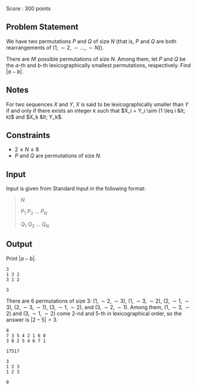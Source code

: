 Score : $300$ points

## Problem Statement

We have two permutations $P$ and $Q$ of size $N$ (that is, $P$ and $Q$ are both rearrangements of $(1, \sim 2, \sim ..., \sim N)$).

There are $N!$ possible permutations of size $N$. Among them, let $P$ and $Q$ be the $a$-th and $b$-th lexicographically smallest permutations, respectively. Find $|a - b|$.

## Notes

For two sequences $X$ and $Y$, $X$ is said to be lexicographically smaller than $Y$ if and only if there exists an integer $k$ such that $X_i = Y_i \sim (1 \leq i &lt; k)$ and $X_k &lt; Y_k$.

## Constraints

- $2 \leq N \leq 8$
- $P$ and $Q$ are permutations of size $N$.

## Input

Input is given from Standard Input in the following format:

> $N$
> 
> $P_1$ $P_2$ $...$ $P_N$
> 
> $Q_1$ $Q_2$ $...$ $Q_N$

## Output

Print $|a - b|$.

```input1
3
1 3 2
3 1 2
```

```output1
3
```

There are $6$ permutations of size $3$: $(1, \sim 2, \sim 3)$, $(1, \sim 3, \sim 2)$, $(2, \sim 1, \sim 3)$, $(2, \sim 3, \sim 1)$, $(3, \sim 1, \sim 2)$, and $(3, \sim 2, \sim 1)$. Among them, $(1, \sim 3, \sim 2)$ and $(3, \sim 1, \sim 2)$ come $2$-nd and $5$-th in lexicographical order, so the answer is $|2 - 5| = 3$.

```input2
8
7 3 5 4 2 1 6 8
3 8 2 5 4 6 7 1
```

```output2
17517
```

```input3
3
1 2 3
1 2 3
```

```output3
0
```